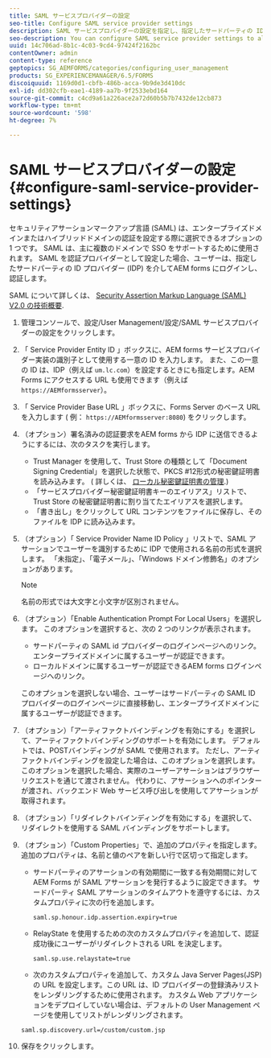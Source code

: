 ```yaml
---
title: SAML サービスプロバイダーの設定
seo-title: Configure SAML service provider settings
description: SAML サービスプロバイダーの設定を指定し、指定したサードパーティの ID プロバイダー (IDP) を介してAEM forms にログインし、認証できるようにします。
seo-description: You can configure SAML service provider settings to allow users to login and authenticate to AEM forms via a specified third-party identity provider (IDP).
uuid: 14c706ad-8b1c-4c03-9cd4-97424f2162bc
contentOwner: admin
content-type: reference
geptopics: SG_AEMFORMS/categories/configuring_user_management
products: SG_EXPERIENCEMANAGER/6.5/FORMS
discoiquuid: 1169d0d1-cbfb-486b-acca-9b9de3d410dc
exl-id: dd302cfb-eae1-4189-aa7b-9f2533ebd164
source-git-commit: c4cd9a61a226ace2a72d60b5b7b7432de12cb873
workflow-type: tm+mt
source-wordcount: '598'
ht-degree: 7%

---
```


# SAML サービスプロバイダーの設定{#configure-saml-service-provider-settings}

セキュリティアサーションマークアップ言語 (SAML) は、エンタープライズドメインまたはハイブリッドドメインの認証を設定する際に選択できるオプションの 1 つです。 SAML は、主に複数のドメインで SSO をサポートするために使用されます。 SAML を認証プロバイダーとして設定した場合、ユーザーは、指定したサードパーティの ID プロバイダー (IDP) を介してAEM forms にログインし、認証します。

SAML について詳しくは、 [Security Assertion Markup Language (SAML) V2.0 の技術概要](https://www.oasis-open.org/committees/download.php/20645/sstc-saml-tech-overview-2%200-draft-10.pdf).

1. 管理コンソールで、設定/User Management/設定/SAML サービスプロバイダーの設定をクリックします。
1. 「 Service Provider Entity ID 」ボックスに、AEM forms サービスプロバイダー実装の識別子として使用する一意の ID を入力します。 また、この一意の ID は、IDP（例えば `um.lc.com`）を設定するときにも指定します。AEM Forms にアクセスする URL も使用できます（例えば `https://AEMformsserver`）。
1. 「 Service Provider Base URL 」ボックスに、Forms Server のベース URL を入力します ( 例： `https://AEMformsserver:8080`) をクリックします。
1. （オプション）署名済みの認証要求をAEM forms から IDP に送信できるようにするには、次のタスクを実行します。

   * Trust Manager を使用して、Trust Store の種類として「Document Signing Credential」を選択した状態で、PKCS #12形式の秘密鍵証明書を読み込みます。 ( 詳しくは、 [ローカル秘密鍵証明書の管理](/help/forms/using/admin-help/local-credentials.md#managing-local-credentials).)
   * 「サービスプロバイダー秘密鍵証明書キーのエイリアス」リストで、Trust Store の秘密鍵証明書に割り当てたエイリアスを選択します。
   * 「書き出し」をクリックして URL コンテンツをファイルに保存し、そのファイルを IDP に読み込みます。

1. （オプション）「 Service Provider Name ID Policy 」リストで、SAML アサーションでユーザーを識別するために IDP で使用される名前の形式を選択します。 「未指定」、「電子メール」、「Windows ドメイン修飾名」のオプションがあります。

   >[!NOTE]
   >
   >名前の形式では大文字と小文字が区別されません。

1. （オプション）「Enable Authentication Prompt For Local Users」を選択します。 このオプションを選択すると、次の 2 つのリンクが表示されます。

   * サードパーティの SAML id プロバイダーのログインページへのリンク。エンタープライズドメインに属するユーザーが認証できます。
   * ローカルドメインに属するユーザーが認証できるAEM forms ログインページへのリンク。

   このオプションを選択しない場合、ユーザーはサードパーティの SAML ID プロバイダーのログインページに直接移動し、エンタープライズドメインに属するユーザーが認証できます。

1. （オプション）「アーティファクトバインディングを有効にする」を選択して、アーティファクトバインディングのサポートを有効にします。 デフォルトでは、POSTバインディングが SAML で使用されます。 ただし、アーティファクトバインディングを設定した場合は、このオプションを選択します。 このオプションを選択した場合、実際のユーザーアサーションはブラウザーリクエストを通じて渡されません。 代わりに、アサーションへのポインターが渡され、バックエンド Web サービス呼び出しを使用してアサーションが取得されます。
1. （オプション）「リダイレクトバインディングを有効にする」を選択して、リダイレクトを使用する SAML バインディングをサポートします。
1. （オプション）「Custom Properties」で、追加のプロパティを指定します。 追加のプロパティは、名前と値のペアを新しい行で区切って指定します。

   * サードパーティのアサーションの有効期間に一致する有効期間に対してAEM Forms が SAML アサーションを発行するように設定できます。 サードパーティ SAML アサーションのタイムアウトを遵守するには、カスタムプロパティに次の行を追加します。

     `saml.sp.honour.idp.assertion.expiry=true`

   * RelayState を使用するための次のカスタムプロパティを追加して、認証成功後にユーザーがリダイレクトされる URL を決定します。

     `saml.sp.use.relaystate=true`

   * 次のカスタムプロパティを追加して、カスタム Java Server Pages(JSP) の URL を設定します。この URL は、ID プロバイダーの登録済みリストをレンダリングするために使用されます。 カスタム Web アプリケーションをデプロイしていない場合は、デフォルトの User Management ページを使用してリストがレンダリングされます。

   `saml.sp.discovery.url=/custom/custom.jsp`

1. 保存をクリックします。
